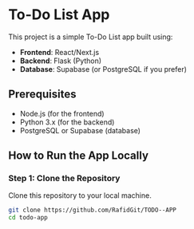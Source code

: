 # To-Do List App

This project is a simple To-Do List app built using:

- **Frontend**: React/Next.js
- **Backend**: Flask (Python)
- **Database**: Supabase (or PostgreSQL if you prefer)

## Prerequisites

- Node.js (for the frontend)
- Python 3.x (for the backend)
- PostgreSQL or Supabase (database)

## How to Run the App Locally

### Step 1: Clone the Repository

Clone this repository to your local machine.

```bash
git clone https://github.com/RafidGit/TODO--APP
cd todo-app

